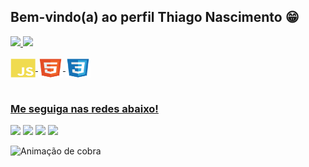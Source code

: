 ## Bem-vindo(a) ao perfil Thiago Nascimento 😁

 <div>
   <a href="https://github.com/Thiagonascimento2020">
   <img height="180em" src="https://github-readme-stats.vercel.app/api?username=Thiagonascimento2020&show_icons=true&theme=highcontrast&include_all_commits=true&count_private=true"/>
   <img height="180em" src="https://github-readme-stats.vercel.app/api/top-langs/?username=Thiagonascimento2020&layout=compact&langs_count=6&theme=tokyonight"/>

</div>
<div style="display: inline_block"><br>
  <img align="center" alt="Js" height="30" width="40" src="https://raw.githubusercontent.com/devicons/devicon/master/icons/javascript/javascript-plain.svg ">
  <img align="center" alt="HTML" height="30" width="40" src="https://raw.githubusercontent.com/devicons/devicon/master/icons/html5/html5-original.svg ">
  <img align="center" alt="CSS" height="30" width="40" src="https://raw.githubusercontent.com/devicons/devicon/master/icons/css3/css3-original.svg ">
</div>
 
 <br>
 
  ### Me seguiga nas redes abaixo!
 
<div>
  <a href="https://www.youtube.com/channel/UChTCFhcuvyHcCw3191tQ6ag" target="_blank"><img src="https://img.shields.io/badge/YouTube-FF0000?style=for-the- badge&logo=youtube&logoColor=white" target="_blank"></a>
  <a href="[https://instagram.com/Thiagonascimento2020](https://instagram.com/thiago_nascimento17_02?igshid=ZGUzMzM3NWJiOQ==)" target="_blank"><img src="https://img.shields.io/badge/-Instagram-%23E4405F?style=for-the- badge&logo=instagram&logoColor=white" target="_blank"></a>
  <a href="https://discord.com/channels/@me/1106209370343227443" target="_blank"><img src="https://img.shields.io/discord/308323056592486420?label=discord&logo=discord&style=social" target="_blank"></a>
  <a href="[https://www.linkedin.com/in/ricardohdias](https://www.linkedin.com/in/thiago-nascimento-6386b5170/)" target="_blank"><img src="https://img.shields.io/badge/-LinkedIn-%230077B5?style= for-the-badge&logo=linkedin&logoColor=white" target="_blank"></a>
 
  ![Animação de cobra](https://github.com/Thiagonascimento2020/Thiagonascimento2020/blob/output/github-contribution-grid-snake.svg)

</div>
